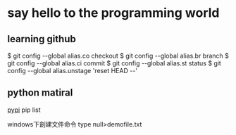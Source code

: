 # say hello to the programming world

## learning github

$ git config --global alias.co checkout
$ git config --global alias.br branch
$ git config --global alias.ci commit
$ git config --global alias.st status
$ git config --global alias.unstage 'reset HEAD --'

## python matiral

[pypi](https://pypi.org)
pip list

windows下創建文件命令  type null>demofile.txt
